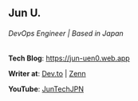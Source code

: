 ## Jun U.
###### DevOps Engineer | Based in Japan

**Tech Blog**: https://jun-uen0.web.app

**Writer at**: [Dev.to](https://dev.to/jun_uen0) | [Zenn](https://zenn.dev/jun_uen0)

**YouTube**: [JunTechJPN](https://www.youtube.com/@JunTechJPN)
